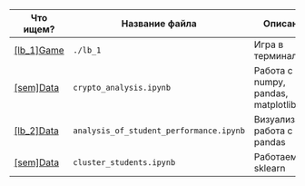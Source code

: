 | Что ищем?                                                                           | Название файла | Описание                           | Данные |
|-------------------------------------------------------------------------------------| ------------- |------------------------------------| ------------- |
| [[lb_1]Game](https://github.com/almos05/lb_python/tree/main/lb_1)                   | `./lb_1` | Игра в терминале                   | - |
| [[sem]Data](https://github.com/almos05/lb_python/blob/master/crypto_analysis.ipynb) | `crypto_analysis.ipynb` | Работа с numpy, pandas, matplotlib | [datasets/crypto-markets.csv](https://github.com/almos05/lb_python/blob/master/datasets/crypto-markets.csv) |
| [[lb_2]Data](https://github.com/almos05/lb_python/tree/main/lb_2)                   | `analysis_of_student_performance.ipynb` | Визуализация, работа с pandas      | [StudentPerformanceFactors.csv](https://github.com/almos05/lb_python/blob/main/datasets/StudentPerformanceFactors.csv) |
| [[sem]Data](https://github.com/almos05/lb_python/blob/main/cluster_students.ipynb)  | `cluster_students.ipynb` | Работаем с sklearn                 | [student-por.csv](https://github.com/almos05/lb_python/blob/main/datasets/student-por.csv) |
